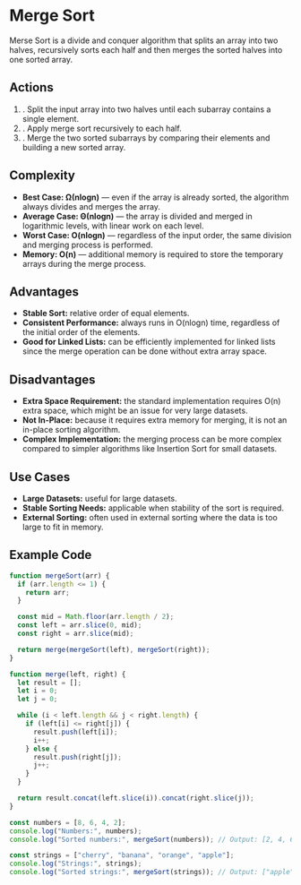 # Merge Sort

Merse Sort is a divide and conquer algorithm that splits an array into two halves, recursively sorts each half and then merges the sorted halves into one sorted array.

## Actions

1. . Split the input array into two halves until each subarray contains a single element.
2. . Apply merge sort recursively to each half.
3. . Merge the two sorted subarrays by comparing their elements and building a new sorted array.

## Complexity

- **Best Case: Ω(nlogn)** — even if the array is already sorted, the algorithm always divides and merges the array.
- **Average Case: Θ(nlogn)** — the array is divided and merged in logarithmic levels, with linear work on each level.
- **Worst Case: O(nlogn)** — regardless of the input order, the same division and merging process is performed.
- **Memory: O(n)** — additional memory is required to store the temporary arrays during the merge process.

## Advantages

- **Stable Sort:** relative order of equal elements.
- **Consistent Performance:** always runs in O(nlogn) time, regardless of the initial order of the elements.
- **Good for Linked Lists:** can be efficiently implemented for linked lists since the merge operation can be done without extra array space.

## Disadvantages

- **Extra Space Requirement:** the standard implementation requires O(n) extra space, which might be an issue for very large datasets.
- **Not In-Place:** because it requires extra memory for merging, it is not an in-place sorting algorithm.
- **Complex Implementation:** the merging process can be more complex compared to simpler algorithms like Insertion Sort for small datasets.

## Use Cases

- **Large Datasets:** useful for large datasets.
- **Stable Sorting Needs:** applicable when stability of the sort is required.
- **External Sorting:** often used in external sorting where the data is too large to fit in memory.

## Example Code

```js
function mergeSort(arr) {
  if (arr.length <= 1) {
    return arr;
  }

  const mid = Math.floor(arr.length / 2);
  const left = arr.slice(0, mid);
  const right = arr.slice(mid);

  return merge(mergeSort(left), mergeSort(right));
}

function merge(left, right) {
  let result = [];
  let i = 0;
  let j = 0;

  while (i < left.length && j < right.length) {
    if (left[i] <= right[j]) {
      result.push(left[i]);
      i++;
    } else {
      result.push(right[j]);
      j++;
    }
  }

  return result.concat(left.slice(i)).concat(right.slice(j));
}

const numbers = [8, 6, 4, 2];
console.log("Numbers:", numbers);
console.log("Sorted numbers:", mergeSort(numbers)); // Output: [2, 4, 6, 8]

const strings = ["cherry", "banana", "orange", "apple"];
console.log("Strings:", strings);
console.log("Sorted strings:", mergeSort(strings)); // Output: ["apple", "orange", "banana", "cherry"]
```
